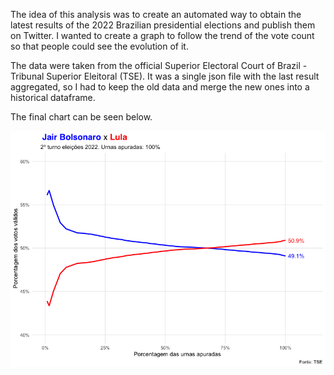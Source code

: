 The idea of this analysis was to create an automated way to obtain the latest results of the 2022 Brazilian presidential elections and publish them on Twitter. I wanted to create a graph to follow the trend of the vote count so that people could see the evolution of it.

The data were taken from the official Superior Electoral Court of Brazil - Tribunal Superior Eleitoral (TSE). It was a single json file with the last result aggregated, so I had to keep the old data and merge the new ones into a historical dataframe.

The final chart can be seen below.

![Alt text](Eleições-2022/resultado_final.png?raw=true)
